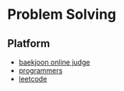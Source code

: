 # Problem Solving

## Platform
- [baekjoon online judge](https://www.acmicpc.net/)
- [programmers](https://programmers.co.kr/)
- [leetcode](https://leetcode.com/)